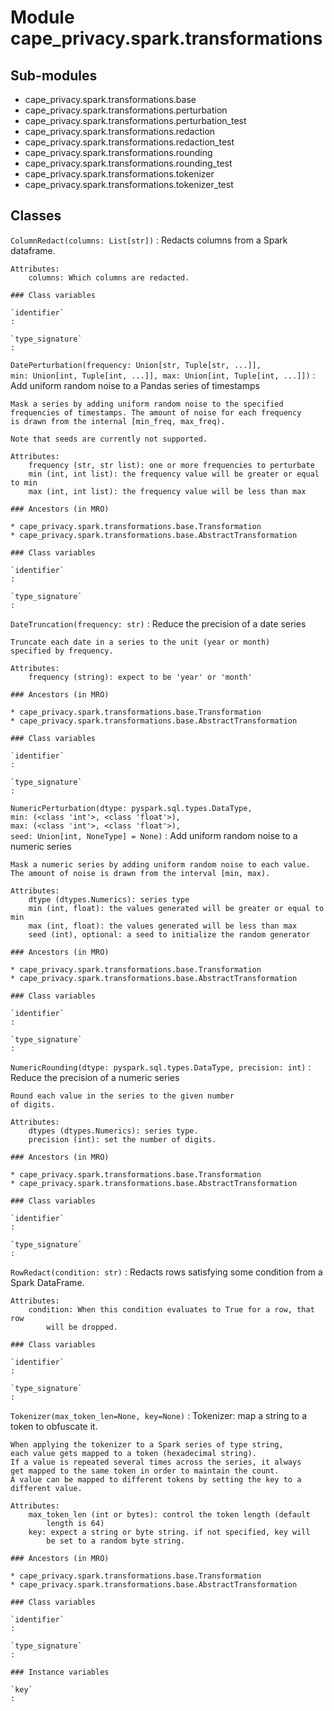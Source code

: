 Module cape_privacy.spark.transformations
=========================================

Sub-modules
-----------
* cape_privacy.spark.transformations.base
* cape_privacy.spark.transformations.perturbation
* cape_privacy.spark.transformations.perturbation_test
* cape_privacy.spark.transformations.redaction
* cape_privacy.spark.transformations.redaction_test
* cape_privacy.spark.transformations.rounding
* cape_privacy.spark.transformations.rounding_test
* cape_privacy.spark.transformations.tokenizer
* cape_privacy.spark.transformations.tokenizer_test

Classes
-------

`ColumnRedact(columns: List[str])`
:   Redacts columns from a Spark dataframe.
    
    Attributes:
        columns: Which columns are redacted.

    ### Class variables

    `identifier`
    :

    `type_signature`
    :

`DatePerturbation(frequency: Union[str, Tuple[str, ...]], min: Union[int, Tuple[int, ...]], max: Union[int, Tuple[int, ...]])`
:   Add uniform random noise to a Pandas series of timestamps
    
    Mask a series by adding uniform random noise to the specified
    frequencies of timestamps. The amount of noise for each frequency
    is drawn from the internal [min_freq, max_freq).
    
    Note that seeds are currently not supported.
    
    Attributes:
        frequency (str, str list): one or more frequencies to perturbate
        min (int, int list): the frequency value will be greater or equal to min
        max (int, int list): the frequency value will be less than max

    ### Ancestors (in MRO)

    * cape_privacy.spark.transformations.base.Transformation
    * cape_privacy.spark.transformations.base.AbstractTransformation

    ### Class variables

    `identifier`
    :

    `type_signature`
    :

`DateTruncation(frequency: str)`
:   Reduce the precision of a date series
    
    Truncate each date in a series to the unit (year or month)
    specified by frequency.
    
    Attributes:
        frequency (string): expect to be 'year' or 'month'

    ### Ancestors (in MRO)

    * cape_privacy.spark.transformations.base.Transformation
    * cape_privacy.spark.transformations.base.AbstractTransformation

    ### Class variables

    `identifier`
    :

    `type_signature`
    :

`NumericPerturbation(dtype: pyspark.sql.types.DataType, min: (<class 'int'>, <class 'float'>), max: (<class 'int'>, <class 'float'>), seed: Union[int, NoneType] = None)`
:   Add uniform random noise to a numeric series
    
    Mask a numeric series by adding uniform random noise to each value.
    The amount of noise is drawn from the interval [min, max).
    
    Attributes:
        dtype (dtypes.Numerics): series type
        min (int, float): the values generated will be greater or equal to min
        max (int, float): the values generated will be less than max
        seed (int), optional: a seed to initialize the random generator

    ### Ancestors (in MRO)

    * cape_privacy.spark.transformations.base.Transformation
    * cape_privacy.spark.transformations.base.AbstractTransformation

    ### Class variables

    `identifier`
    :

    `type_signature`
    :

`NumericRounding(dtype: pyspark.sql.types.DataType, precision: int)`
:   Reduce the precision of a numeric series
    
    Round each value in the series to the given number
    of digits.
    
    Attributes:
        dtypes (dtypes.Numerics): series type.
        precision (int): set the number of digits.

    ### Ancestors (in MRO)

    * cape_privacy.spark.transformations.base.Transformation
    * cape_privacy.spark.transformations.base.AbstractTransformation

    ### Class variables

    `identifier`
    :

    `type_signature`
    :

`RowRedact(condition: str)`
:   Redacts rows satisfying some condition from a Spark DataFrame.
    
    Attributes:
        condition: When this condition evaluates to True for a row, that row
            will be dropped.

    ### Class variables

    `identifier`
    :

    `type_signature`
    :

`Tokenizer(max_token_len=None, key=None)`
:   Tokenizer: map a string to a token to obfuscate it.
    
    When applying the tokenizer to a Spark series of type string,
    each value gets mapped to a token (hexadecimal string).
    If a value is repeated several times across the series, it always
    get mapped to the same token in order to maintain the count.
    A value can be mapped to different tokens by setting the key to a
    different value.
    
    Attributes:
        max_token_len (int or bytes): control the token length (default
            length is 64)
        key: expect a string or byte string. if not specified, key will
            be set to a random byte string.

    ### Ancestors (in MRO)

    * cape_privacy.spark.transformations.base.Transformation
    * cape_privacy.spark.transformations.base.AbstractTransformation

    ### Class variables

    `identifier`
    :

    `type_signature`
    :

    ### Instance variables

    `key`
    :
